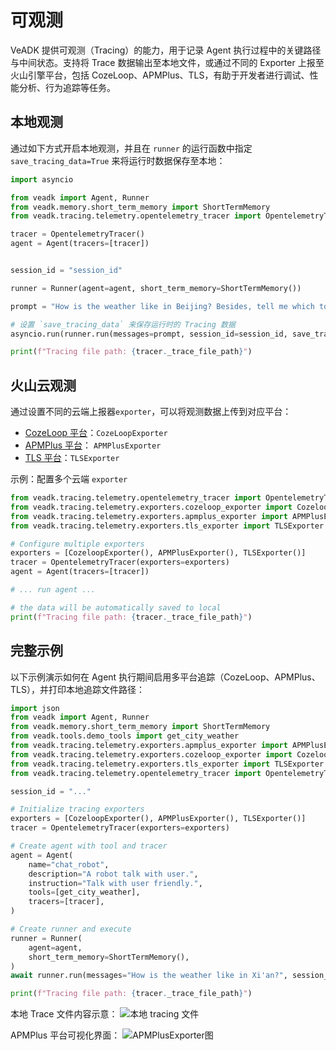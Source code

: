 # 可观测

VeADK 提供可观测（Tracing）的能力，用于记录 Agent 执行过程中的关键路径与中间状态。支持将 Trace 数据输出至本地文件，或通过不同的 Exporter 上报至火山引擎平台，包括 CozeLoop、APMPlus、TLS，有助于开发者进行调试、性能分析、行为追踪等任务。

## 本地观测

通过如下方式开启本地观测，并且在 `runner` 的运行函数中指定 `save_tracing_data=True` 来将运行时数据保存至本地：

```python
import asyncio

from veadk import Agent, Runner
from veadk.memory.short_term_memory import ShortTermMemory
from veadk.tracing.telemetry.opentelemetry_tracer import OpentelemetryTracer

tracer = OpentelemetryTracer()
agent = Agent(tracers=[tracer])


session_id = "session_id"

runner = Runner(agent=agent, short_term_memory=ShortTermMemory())

prompt = "How is the weather like in Beijing? Besides, tell me which tool you invoked."

# 设置 `save_tracing_data` 来保存运行时的 Tracing 数据
asyncio.run(runner.run(messages=prompt, session_id=session_id, save_tracing_data=True))

print(f"Tracing file path: {tracer._trace_file_path}")
```

## 火山云观测

通过设置不同的云端上报器`exporter`，可以将观测数据上传到对应平台：

- [CozeLoop 平台](https://www.coze.cn/loop)：`CozeLoopExporter`
- [APMPlus 平台](https://www.volcengine.com/product/apmplus)： `APMPlusExporter`
- [TLS 平台](https://www.volcengine.com/product/tls)：`TLSExporter`

示例：配置多个云端 `exporter`

```python
from veadk.tracing.telemetry.opentelemetry_tracer import OpentelemetryTracer
from veadk.tracing.telemetry.exporters.cozeloop_exporter import CozeloopExporter
from veadk.tracing.telemetry.exporters.apmplus_exporter import APMPlusExporter
from veadk.tracing.telemetry.exporters.tls_exporter import TLSExporter

# Configure multiple exporters
exporters = [CozeloopExporter(), APMPlusExporter(), TLSExporter()]
tracer = OpentelemetryTracer(exporters=exporters)
agent = Agent(tracers=[tracer])

# ... run agent ...

# the data will be automatically saved to local
print(f"Tracing file path: {tracer._trace_file_path}")
```

## 完整示例

以下示例演示如何在 Agent 执行期间启用多平台追踪（CozeLoop、APMPlus、TLS），并打印本地追踪文件路径：

```python
import json
from veadk import Agent, Runner
from veadk.memory.short_term_memory import ShortTermMemory
from veadk.tools.demo_tools import get_city_weather
from veadk.tracing.telemetry.exporters.apmplus_exporter import APMPlusExporter
from veadk.tracing.telemetry.exporters.cozeloop_exporter import CozeloopExporter
from veadk.tracing.telemetry.exporters.tls_exporter import TLSExporter
from veadk.tracing.telemetry.opentelemetry_tracer import OpentelemetryTracer

session_id = "..."

# Initialize tracing exporters
exporters = [CozeloopExporter(), APMPlusExporter(), TLSExporter()]
tracer = OpentelemetryTracer(exporters=exporters)

# Create agent with tool and tracer
agent = Agent(
    name="chat_robot",
    description="A robot talk with user.",
    instruction="Talk with user friendly.",
    tools=[get_city_weather],
    tracers=[tracer],
)

# Create runner and execute
runner = Runner(
    agent=agent,
    short_term_memory=ShortTermMemory(),
)
await runner.run(messages="How is the weather like in Xi'an?", session_id=session_id)

print(f"Tracing file path: {tracer._trace_file_path}")
```

本地 Trace 文件内容示意：
![本地 tracing 文件](/images/tracing-file.png)

APMPlus 平台可视化界面：
![APMPlusExporter图](/images/tracing-apmplus.png)
